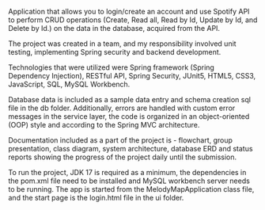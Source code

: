 Application that allows you to login/create an account and use Spotify API to perform CRUD operations (Create, Read all, Read by Id, Update by Id, and Delete by Id.) on the data in the database, acquired from the API.

The project was created in a team, and my responsibility involved unit testing, implementing Spring security and backend development.

Technologies that were utilized were Spring framework (Spring Dependency Injection), RESTful API, Spring Security, JUnit5, HTML5, CSS3, JavaScript, SQL, MySQL Workbench.

Database data is included as a sample data entry and schema creation sql file in the db folder. Additionally, errors are handled with custom error messages in the service layer, the code is organized in an object-oriented (OOP) style and according to the Spring MVC architecture.

Documentation included as a part of the project is - flowchart, group presentation, class diagram, system architecture, database ERD and status reports showing the progress of the project daily until the submission. 

To run the project, JDK 17 is required as a minimum, the dependencies in the pom.xml file need to be installed and MySQL workbench server needs to be running. The app is started from the MelodyMapApplication class file, and the start page is the login.html file in the ui folder.

